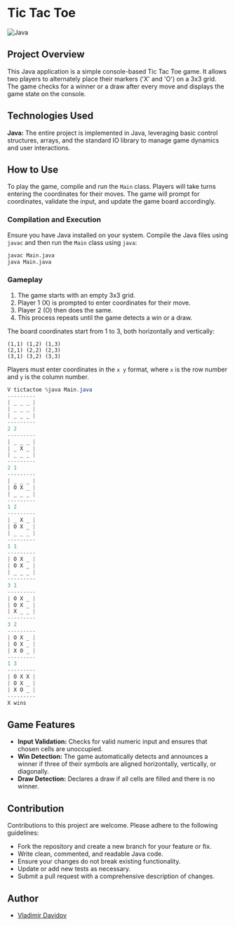 # Tic Tac Toe
![Java](https://img.shields.io/badge/Java-F80000?style=for-the-badge&logo=java&logoColor=white)

## Project Overview

This Java application is a simple console-based Tic Tac Toe game. It allows two players to alternately place their markers ('X' and 'O') on a 3x3 grid. The game checks for a winner or a draw after every move and displays the game state on the console.

## Technologies Used

**Java:** The entire project is implemented in Java, leveraging basic control structures, arrays, and the standard IO library to manage game dynamics and user interactions.


## How to Use

To play the game, compile and run the `Main` class. Players will take turns entering the coordinates for their moves. The game will prompt for coordinates, validate the input, and update the game board accordingly. 

### Compilation and Execution

Ensure you have Java installed on your system. Compile the Java files using `javac` and then run the `Main` class using `java`:

```bash
javac Main.java
java Main.java
```

### Gameplay

1. The game starts with an empty 3x3 grid.
2. Player 1 (X) is prompted to enter coordinates for their move.
3. Player 2 (O) then does the same.
4. This process repeats until the game detects a win or a draw.

The board coordinates start from 1 to 3, both horizontally and vertically:

```
(1,1) (1,2) (1,3)
(2,1) (2,2) (2,3)
(3,1) (3,2) (3,3)
```

Players must enter coordinates in the `x y` format, where `x` is the row number and `y` is the column number.
```java
V tictactoe %java Main.java
---------
| _ _ _ |
| _ _ _ |
| _ _ _ |
---------
2 2
---------
| _ _ _ |
| _ X _ |
| _ _ _ |
---------
2 1
---------
| _ _ _ |
| O X _ |
| _ _ _ |
---------
1 2
---------
| _ X _ |
| O X _ |
| _ _ _ |
---------
1 1
---------
| O X _ |
| O X _ |
| _ _ _ |
---------
3 1
---------
| O X _ |
| O X _ |
| X _ _ |
---------
3 2
---------
| O X _ |
| O X _ |
| X O _ |
---------
1 3
---------
| O X X |
| O X _ |
| X O _ |
---------
X wins

```

## Game Features

- **Input Validation:** Checks for valid numeric input and ensures that chosen cells are unoccupied.
- **Win Detection:** The game automatically detects and announces a winner if three of their symbols are aligned horizontally, vertically, or diagonally.
- **Draw Detection:** Declares a draw if all cells are filled and there is no winner.

## Contribution

Contributions to this project are welcome. Please adhere to the following guidelines:
- Fork the repository and create a new branch for your feature or fix.
- Write clean, commented, and readable Java code.
- Ensure your changes do not break existing functionality.
- Update or add new tests as necessary.
- Submit a pull request with a comprehensive description of changes.

## Author

- [Vladimir Davidov](https://github.com/v-dav)
